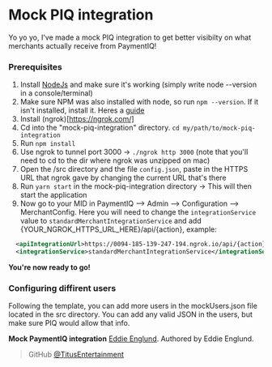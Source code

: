 # Mock PIQ integration

Yo yo yo, I've made a mock PIQ integration to get better visibilty on what merchants actually receive from PaymentIQ!

### Prerequisites

1. Install [NodeJs](https://nodejs.org/en/) and make sure it's working (simply write node --version in a console/terminal)
2. Make sure NPM was also installed with node, so run `npm --version`. If it isn't installed, install it. Heres a [guide](https://blog.teamtreehouse.com/install-node-js-npm-mac)
3. Install (ngrok)[https://ngrok.com/]
4. Cd into the "mock-piq-integration" directory. `cd my/path/to/mock-piq-integration`
5. Run `npm install`
6. Use ngrok to tunnel port 3000 -> `./ngrok http 3000` (note that you'll need to cd to the dir where ngrok was unzipped on mac)
7. Open the /src directory and the file `config.json`, paste in the HTTPS URL that ngrok gave by changing the current URL that's there
8. Run `yarn start` in the mock-piq-integration directory -> This will then start the application
9. Now go to your MID in PaymentIQ --> Admin --> Configuration --> MerchantConfig. Here you will need to change the `integrationService` value
 to `standardMerchantIntegrationService` and add <apiIntegrationUrl>{YOUR_NGROK_HTTPS_URL_HERE}/api/{action}</apiIntegrationUrl>, example:

```xml
  <apiIntegrationUrl>https://0094-185-139-247-194.ngrok.io/api/{action}</apiIntegrationUrl>
  <integrationService>standardMerchantIntegrationService</integrationService>
```

**You're now ready to go!**

### Configuring diffirent users

Following the template, you can add more users in the mockUsers.json file located in the src directory. You can add any valid JSON in the users, but make sure PIQ would allow that info.

**Mock PaymentIQ integration** [Eddie Englund](https://github.com/TitusEntertainment).
Authored by Eddie Englund.

> GitHub [@TitusEntertainment](https://github.com/TitusEntertainment)